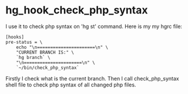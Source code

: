 # hg_hook_check_php_syntax

I use it to check php syntax on 'hg st' command.
Here is my my hgrc file:

```
[hooks]
pre-status = \
	echo "\n======================\n" \
	"CURRENT BRANCH IS:" \
	`hg branch` \
	"\n======================\n" \
	`~/bin/check_php_syntax`
```

Firstly I check what is the current branch.
Then I call check_php_syntax shell file to check php syntax of all changed php files. 
